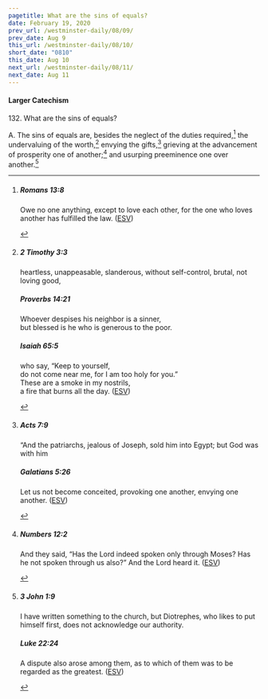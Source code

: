 ```yaml
---
pagetitle: What are the sins of equals?
date: February 19, 2020
prev_url: /westminster-daily/08/09/
prev_date: Aug 9
this_url: /westminster-daily/08/10/
short_date: "0810"
this_date: Aug 10
next_url: /westminster-daily/08/11/
next_date: Aug 11
---
```


#### Larger Catechism

<span class="q">132.</span> What are the sins of equals?

<span class="q">A.</span> The sins of equals are, besides the neglect of the duties required,[^fnref:wlc1] the undervaluing of the worth,[^fnref:wlc2] envying the gifts,[^fnref:wlc3] grieving at the advancement of prosperity one of another;[^fnref:wlc4] and usurping preeminence one over another.[^fnref:wlc5]


[^fnref:wlc1]: <div class="esv"><h5>Romans 13:8</h5> <div class="esv-text"> <p id="p45013008.06-1">Owe no one anything, except to love each other, for the one who loves another has fulfilled the law.  (<a href="http://www.esv.org" class="copyright">ESV</a>)</p> </div> </div>

[^fnref:wlc2]: <div class="esv"><h5>2 Timothy 3:3</h5> <div class="esv-text"><p id="p55003003.01-1">heartless, unappeasable, slanderous, without self-control, brutal, not loving good,</p> </div><h5>Proverbs 14:21</h5> <div class="esv-text"><div class="block-indent"> <p class="line-group" id="p20014021.01-2">Whoever despises his neighbor is a sinner,<br /> <span class="indent"></span>but blessed is he who is generous to the poor.</p> </div> </div><h5>Isaiah 65:5</h5> <div class="esv-text"><div class="block-indent"> <p class="line-group" id="p23065005.01-3">who say, &#8220;Keep to yourself,<br /> <span class="indent"></span>do not come near me, for I am too holy for you.&#8221;<br /> These are a smoke in my nostrils,<br /> <span class="indent"></span>a fire that burns all the day.  (<a href="http://www.esv.org" class="copyright">ESV</a>)</p> </div> </div> </div>

[^fnref:wlc3]: <div class="esv"><h5>Acts 7:9</h5> <div class="esv-text"><p id="p44007009.01-1">&#8220;And the patriarchs, jealous of Joseph, sold him into Egypt; but God was with him</p> </div><h5>Galatians 5:26</h5> <div class="esv-text"><p id="p48005026.01-2">Let us not become conceited, provoking one another, envying one another.  (<a href="http://www.esv.org" class="copyright">ESV</a>)</p> </div> </div>

[^fnref:wlc4]: <div class="esv"><h5>Numbers 12:2</h5> <div class="esv-text"><p id="p04012002.01-1">And they said, &#8220;Has the <span class="small-caps">Lord</span> indeed spoken only through Moses? Has he not spoken through us also?&#8221; And the <span class="small-caps">Lord</span> heard it.  (<a href="http://www.esv.org" class="copyright">ESV</a>)</p> </div> </div>

[^fnref:wlc5]: <div class="esv"><h5>3 John 1:9</h5> <div class="esv-text"><p id="p64001009.01-1">I have written something to the church, but Diotrephes, who likes to put himself first, does not acknowledge our authority.</p> </div><h5>Luke 22:24</h5> <div class="esv-text"> <p id="p42022024.05-2">A dispute also arose among them, as to which of them was to be regarded as the greatest.  (<a href="http://www.esv.org" class="copyright">ESV</a>)</p> </div> </div>

